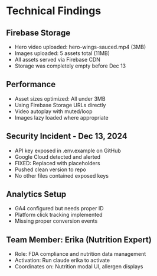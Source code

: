 # Technical Findings

## Firebase Storage
- Hero video uploaded: hero-wings-sauced.mp4 (3MB)
- Images uploaded: 5 assets total (11MB)
- All assets served via Firebase CDN
- Storage was completely empty before Dec 13

## Performance
- Asset sizes optimized: All under 3MB
- Using Firebase Storage URLs directly
- Video autoplay with muted/loop
- Images lazy loaded where appropriate

## Security Incident - Dec 13, 2024
- API key exposed in .env.example on GitHub
- Google Cloud detected and alerted
- FIXED: Replaced with placeholders
- Pushed clean version to repo
- No other files contained exposed keys

## Analytics Setup
- GA4 configured but needs proper ID
- Platform click tracking implemented
- Missing proper conversion events

<!-- Update with findings -->

## Team Member: Erika (Nutrition Expert)
- Role: FDA compliance and nutrition data management
- Activation: Run claude erika to activate
- Coordinates on: Nutrition modal UI, allergen displays
